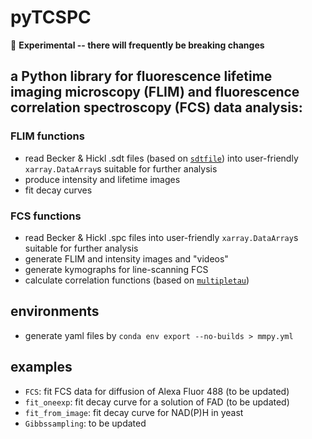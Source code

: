 # pyTCSPC

🚧 **Experimental -- there will frequently be breaking changes**

## a Python library for fluorescence lifetime imaging microscopy (FLIM) and fluorescence correlation spectroscopy (FCS) data analysis:
### FLIM functions
- read Becker &amp; Hickl .sdt files (based on [`sdtfile`](https://github.com/cgohlke/sdtfile)) into user-friendly `xarray.DataArray`s suitable for further analysis
- produce intensity and lifetime images
- fit decay curves

### FCS functions
- read Becker &amp; Hickl .spc files into user-friendly `xarray.DataArray`s suitable for further analysis
- generate FLIM and intensity images and "videos"
- generate kymographs for line-scanning FCS
- calculate correlation functions (based on [`multipletau`](https://github.com/FCS-analysis/multipletau))

## environments
- generate yaml files by `conda env export --no-builds > mmpy.yml`

## examples
- `FCS`: fit FCS data for diffusion of Alexa Fluor 488 (to be updated)
- `fit_oneexp`: fit decay curve for a solution of FAD (to be updated)
- `fit_from_image`: fit decay curve for NAD(P)H in yeast
- `Gibbssampling`: to be updated
